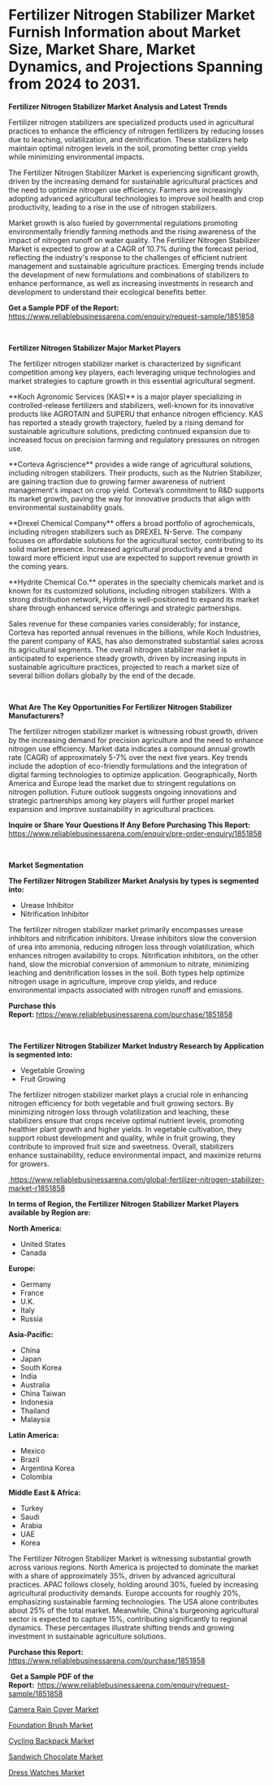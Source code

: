 <p><h1>Fertilizer Nitrogen Stabilizer Market Furnish Information about Market Size, Market Share, Market Dynamics, and Projections Spanning from 2024 to 2031.</h1></p><p><strong>Fertilizer Nitrogen Stabilizer Market Analysis and Latest Trends</strong></p>
<p><p>Fertilizer nitrogen stabilizers are specialized products used in agricultural practices to enhance the efficiency of nitrogen fertilizers by reducing losses due to leaching, volatilization, and denitrification. These stabilizers help maintain optimal nitrogen levels in the soil, promoting better crop yields while minimizing environmental impacts. </p><p>The Fertilizer Nitrogen Stabilizer Market is experiencing significant growth, driven by the increasing demand for sustainable agricultural practices and the need to optimize nitrogen use efficiency. Farmers are increasingly adopting advanced agricultural technologies to improve soil health and crop productivity, leading to a rise in the use of nitrogen stabilizers. </p><p>Market growth is also fueled by governmental regulations promoting environmentally friendly farming methods and the rising awareness of the impact of nitrogen runoff on water quality. The Fertilizer Nitrogen Stabilizer Market is expected to grow at a CAGR of 10.7% during the forecast period, reflecting the industry's response to the challenges of efficient nutrient management and sustainable agriculture practices. Emerging trends include the development of new formulations and combinations of stabilizers to enhance performance, as well as increasing investments in research and development to understand their ecological benefits better.</p></p>
<p><strong>Get a Sample PDF of the Report:&nbsp;</strong> <a href="https://www.reliablebusinessarena.com/enquiry/request-sample/1851858?utm_campaign=1174&utm_medium=2&utm_source=Github&utm_content=ia&utm_term=18102024&utm_id=fertilizer-nitrogen-stabilizer">https://www.reliablebusinessarena.com/enquiry/request-sample/1851858</a></p>
<p>&nbsp;</p>
<p><strong>Fertilizer Nitrogen Stabilizer Major Market Players</strong></p>
<p><p>The fertilizer nitrogen stabilizer market is characterized by significant competition among key players, each leveraging unique technologies and market strategies to capture growth in this essential agricultural segment. </p><p>**Koch Agronomic Services (KAS)** is a major player specializing in controlled-release fertilizers and stabilizers, well-known for its innovative products like AGROTAIN and SUPERU that enhance nitrogen efficiency. KAS has reported a steady growth trajectory, fueled by a rising demand for sustainable agriculture solutions, predicting continued expansion due to increased focus on precision farming and regulatory pressures on nitrogen use.</p><p>**Corteva Agriscience** provides a wide range of agricultural solutions, including nitrogen stabilizers. Their products, such as the Nutrien Stabilizer, are gaining traction due to growing farmer awareness of nutrient management's impact on crop yield. Corteva’s commitment to R&D supports its market growth, paving the way for innovative products that align with environmental sustainability goals.</p><p>**Drexel Chemical Company** offers a broad portfolio of agrochemicals, including nitrogen stabilizers such as DREXEL N-Serve. The company focuses on affordable solutions for the agricultural sector, contributing to its solid market presence. Increased agricultural productivity and a trend toward more efficient input use are expected to support revenue growth in the coming years.</p><p>**Hydrite Chemical Co.** operates in the specialty chemicals market and is known for its customized solutions, including nitrogen stabilizers. With a strong distribution network, Hydrite is well-positioned to expand its market share through enhanced service offerings and strategic partnerships.</p><p>Sales revenue for these companies varies considerably; for instance, Corteva has reported annual revenues in the billions, while Koch Industries, the parent company of KAS, has also demonstrated substantial sales across its agricultural segments. The overall nitrogen stabilizer market is anticipated to experience steady growth, driven by increasing inputs in sustainable agriculture practices, projected to reach a market size of several billion dollars globally by the end of the decade.</p></p>
<p>&nbsp;</p>
<p><strong>What Are The Key Opportunities For Fertilizer Nitrogen Stabilizer Manufacturers?</strong></p>
<p><p>The fertilizer nitrogen stabilizer market is witnessing robust growth, driven by the increasing demand for precision agriculture and the need to enhance nitrogen use efficiency. Market data indicates a compound annual growth rate (CAGR) of approximately 5-7% over the next five years. Key trends include the adoption of eco-friendly formulations and the integration of digital farming technologies to optimize application. Geographically, North America and Europe lead the market due to stringent regulations on nitrogen pollution. Future outlook suggests ongoing innovations and strategic partnerships among key players will further propel market expansion and improve sustainability in agricultural practices.</p></p>
<p><strong>Inquire or Share Your Questions If Any Before Purchasing This Report:</strong> <a href="https://www.reliablebusinessarena.com/enquiry/pre-order-enquiry/1851858?utm_campaign=1174&utm_medium=2&utm_source=Github&utm_content=ia&utm_term=18102024&utm_id=fertilizer-nitrogen-stabilizer">https://www.reliablebusinessarena.com/enquiry/pre-order-enquiry/1851858</a></p>
<p>&nbsp;</p>
<p><strong>Market Segmentation</strong></p>
<p><strong>The Fertilizer Nitrogen Stabilizer Market Analysis by types is segmented into:</strong></p>
<p><ul><li>Urease Inhibitor</li><li>Nitrification Inhibitor</li></ul></p>
<p><p>The fertilizer nitrogen stabilizer market primarily encompasses urease inhibitors and nitrification inhibitors. Urease inhibitors slow the conversion of urea into ammonia, reducing nitrogen loss through volatilization, which enhances nitrogen availability to crops. Nitrification inhibitors, on the other hand, slow the microbial conversion of ammonium to nitrate, minimizing leaching and denitrification losses in the soil. Both types help optimize nitrogen usage in agriculture, improve crop yields, and reduce environmental impacts associated with nitrogen runoff and emissions.</p></p>
<p><strong>Purchase this Report:&nbsp;</strong><a href="https://www.reliablebusinessarena.com/purchase/1851858?utm_campaign=1174&utm_medium=2&utm_source=Github&utm_content=ia&utm_term=18102024&utm_id=fertilizer-nitrogen-stabilizer">https://www.reliablebusinessarena.com/purchase/1851858</a></p>
<p>&nbsp;</p>
<p><strong>The Fertilizer Nitrogen Stabilizer Market Industry Research by Application is segmented into:</strong></p>
<p><ul><li>Vegetable Growing</li><li>Fruit Growing</li></ul></p>
<p><p>The fertilizer nitrogen stabilizer market plays a crucial role in enhancing nitrogen efficiency for both vegetable and fruit growing sectors. By minimizing nitrogen loss through volatilization and leaching, these stabilizers ensure that crops receive optimal nutrient levels, promoting healthier plant growth and higher yields. In vegetable cultivation, they support robust development and quality, while in fruit growing, they contribute to improved fruit size and sweetness. Overall, stabilizers enhance sustainability, reduce environmental impact, and maximize returns for growers.</p></p>
<p><a href="https://www.reliablebusinessarena.com/global-fertilizer-nitrogen-stabilizer-market-r1851858?utm_campaign=1174&utm_medium=2&utm_source=Github&utm_content=ia&utm_term=18102024&utm_id=fertilizer-nitrogen-stabilizer">&nbsp;https://www.reliablebusinessarena.com/global-fertilizer-nitrogen-stabilizer-market-r1851858</a></p>
<p><strong>In terms of Region, the Fertilizer Nitrogen Stabilizer Market Players available by Region are:</strong></p>
<p>
    <p> <strong> North America: </strong>
        <ul>
            <li>United States</li>
            <li>Canada</li>
        </ul>
        </p> 
    <p> <strong> Europe: </strong>
        <ul>
            <li>Germany</li>
            <li>France</li>
            <li>U.K.</li>
            <li>Italy</li>
            <li>Russia</li>
        </ul>
        </p> 
    <p> <strong> Asia-Pacific: </strong>
        <ul>
            <li>China</li>
            <li>Japan</li>
            <li>South Korea</li>
            <li>India</li>
            <li>Australia</li>
            <li>China Taiwan</li>
            <li>Indonesia</li>
            <li>Thailand</li>
            <li>Malaysia</li>
        </ul>
        </p> 
    <p> <strong> Latin America: </strong>
        <ul>
            <li>Mexico</li>
            <li>Brazil</li>
            <li>Argentina Korea</li>
            <li>Colombia</li>
        </ul>
        </p> 
    <p> <strong> Middle East & Africa: </strong>
        <ul>
            <li>Turkey</li>
            <li>Saudi</li>
            <li>Arabia</li>
            <li>UAE</li>
            <li>Korea</li>
        </ul>
    </p>
    </p>
<p><p>The Fertilizer Nitrogen Stabilizer Market is witnessing substantial growth across various regions. North America is projected to dominate the market with a share of approximately 35%, driven by advanced agricultural practices. APAC follows closely, holding around 30%, fueled by increasing agricultural productivity demands. Europe accounts for roughly 20%, emphasizing sustainable farming technologies. The USA alone contributes about 25% of the total market. Meanwhile, China's burgeoning agricultural sector is expected to capture 15%, contributing significantly to regional dynamics. These percentages illustrate shifting trends and growing investment in sustainable agriculture solutions.</p></p>
<p><strong>Purchase this Report: </strong><a href="https://www.reliablebusinessarena.com/purchase/1851858?utm_campaign=1174&utm_medium=2&utm_source=Github&utm_content=ia&utm_term=18102024&utm_id=fertilizer-nitrogen-stabilizer">https://www.reliablebusinessarena.com/purchase/1851858</a></p>
<p>&nbsp;<strong>Get a Sample PDF of the Report:&nbsp;&nbsp;</strong><a href="https://www.reliablebusinessarena.com/enquiry/request-sample/1851858?utm_campaign=1174&utm_medium=2&utm_source=Github&utm_content=ia&utm_term=18102024&utm_id=fertilizer-nitrogen-stabilizer">https://www.reliablebusinessarena.com/enquiry/request-sample/1851858</a></p>
<p><strong></strong></p>
<p><p><a href="https://www.linkedin.com/pulse/exploring-camera-rain-cover-market-dynamics-revenue-analysis-4c9de?utm_campaign=1174&utm_medium=2&utm_source=Github&utm_content=ia&utm_term=18102024&utm_id=fertilizer-nitrogen-stabilizer">Camera Rain Cover Market</a></p><p><a href="https://www.linkedin.com/pulse/foundation-brush-market-outlook-complete-industry-analysis-rfs1e?utm_campaign=1174&utm_medium=2&utm_source=Github&utm_content=ia&utm_term=18102024&utm_id=fertilizer-nitrogen-stabilizer">Foundation Brush Market</a></p><p><a href="https://www.linkedin.com/pulse/cycling-backpack-market-refracting-trends-consumer-behaviors-mj20e?utm_campaign=1174&utm_medium=2&utm_source=Github&utm_content=ia&utm_term=18102024&utm_id=fertilizer-nitrogen-stabilizer">Cycling Backpack Market</a></p><p><a href="https://www.linkedin.com/pulse/global-sandwich-chocolate-market-opportunities-forecast-period-7dote?utm_campaign=1174&utm_medium=2&utm_source=Github&utm_content=ia&utm_term=18102024&utm_id=fertilizer-nitrogen-stabilizer">Sandwich Chocolate Market</a></p><p><a href="https://www.linkedin.com/pulse/dress-watches-market-report-product-type-end-use-application-jxjre?utm_campaign=1174&utm_medium=2&utm_source=Github&utm_content=ia&utm_term=18102024&utm_id=fertilizer-nitrogen-stabilizer">Dress Watches Market</a></p></p>